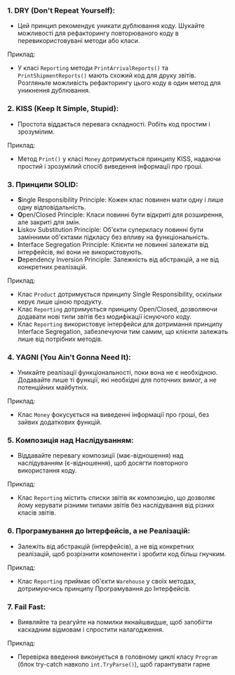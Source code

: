 ### 1. **DRY (Don't Repeat Yourself):**
   - Цей принцип рекомендує уникати дублювання коду. Шукайте можливості для рефакторингу повторюваного коду в перевикористовувані методи або класи.

   Приклад:
   - У класі `Reporting` методи `PrintArrivalReports()` та `PrintShipmentReports()` мають схожий код для друку звітів. Розгляньте можливість рефакторингу цього коду в один метод для уникнення дублювання.

### 2. **KISS (Keep It Simple, Stupid):**
   - Простота віддається перевага складності. Робіть код простим і зрозумілим.

   Приклад:
   - Метод `Print()` у класі `Money` дотримується принципу KISS, надаючи простий і зрозумілий спосіб виведення інформації про гроші.

### 3. **Принципи SOLID:**
   - **S**ingle Responsibility Principle: Кожен клас повинен мати одну і лише одну відповідальність.
   - **O**pen/Closed Principle: Класи повинні бути відкриті для розширення, але закриті для змін.
   - **L**iskov Substitution Principle: Об'єкти суперкласу повинні бути замінними об'єктами підкласу без впливу на функціональність.
   - **I**nterface Segregation Principle: Клієнти не повинні залежати від інтерфейсів, які вони не використовують.
   - **D**ependency Inversion Principle: Залежність від абстракцій, а не від конкретних реалізацій.

   Приклад:
   - Клас `Product` дотримується принципу Single Responsibility, оскільки керує лише ціною продукту.
   - Клас `Reporting` дотримується принципу Open/Closed, дозволяючи додавати нові типи звітів без модифікації існуючого коду.
   - Клас `Reporting` використовує інтерфейси для дотримання принципу Interface Segregation, забезпечуючи тим самим, що клієнти залежать лише від потрібних методів.

### 4. **YAGNI (You Ain't Gonna Need It):**
   - Уникайте реалізації функціональності, поки вона не є необхідною. Додавайте лише ті функції, які необхідні для поточних вимог, а не потенційних майбутніх.

   Приклад:
   - Клас `Money` фокусується на виведенні інформації про гроші, без зайвих додаткових функцій.

### 5. **Композиція над Наслідуванням:**
   - Віддавайте перевагу композиції (має-відношення) над наслідуванням (є-відношення), щоб досягти повторного використання коду.

   Приклад:
   - Клас `Reporting` містить списки звітів як композицію, що дозволяє йому керувати різними типами звітів без наслідування від різних класів звітів.

### 6. **Програмування до Інтерфейсів, а не Реалізацій:**
   - Залежіть від абстракцій (інтерфейсів), а не від конкретних реалізацій, щоб розрізнити компоненти і зробити код більш гнучким.

   Приклад:
   - Клас `Reporting` приймає об'єкти `Warehouse` у своїх методах, дотримуючись принципу Програмування до Інтерфейсів.

### 7. **Fail Fast:**
   - Виявляйте та реагуйте на помилки якнайшвидше, щоб запобігти каскадним відмовам і спростити налагодження.

   Приклад:
   - Перевірка введення виконується в головному циклі класу `Program` (блок try-catch навколо `int.TryParse()`), щоб гарантувати гарне